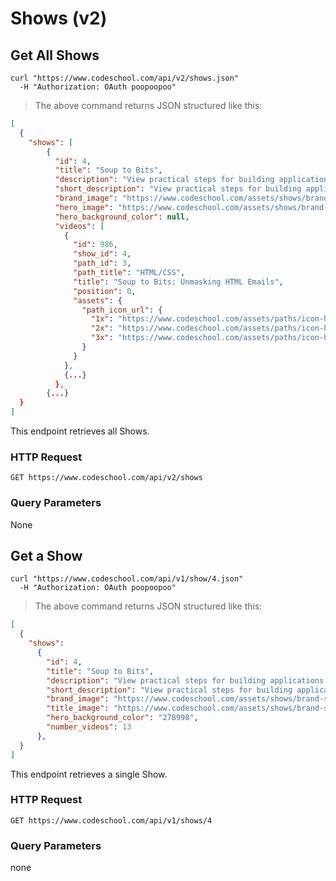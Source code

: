 # Shows (v2)

## Get All Shows

```shell
curl "https://www.codeschool.com/api/v2/shows.json"
  -H "Authorization: OAuth poopoopoo"
```

> The above command returns JSON structured like this:

```json
[
  {
    "shows": [
        {
          "id": 4,
          "title": "Soup to Bits",
          "description": "View practical steps for building applications following a Code School course. ",
          "short_description": "View practical steps for building applications following a Code School course. ",
          "brand_image": "https://www.codeschool.com/assets/shows/brand-soup-to-bits-d9906658736cb6e0aa3cdc14a8448634.svg",
          "hero_image": "https://www.codeschool.com/assets/shows/brand-soup-to-bits-d9906658736cb6e0aa3cdc14a8448634.svg",
          "hero_background_color": null,
          "videos": [
            {
              "id": 986,
              "show_id": 4,
              "path_id": 3,
              "path_title": "HTML/CSS",
              "title": "Soup to Bits: Unmasking HTML Emails",
              "position": 0,
              "assets": {
                "path_icon_url": {
                  "1x": "https://www.codeschool.com/assets/paths/icon-html-css@1x.png",
                  "2x": "https://www.codeschool.com/assets/paths/icon-html-css@2x.png",
                  "3x": "https://www.codeschool.com/assets/paths/icon-html-css@3x.png"
                }
              }
            },
            {...}
          },
        {...}
  }
]
```

This endpoint retrieves all Shows.

### HTTP Request

`GET https://www.codeschool.com/api/v2/shows`

### Query Parameters

None

## Get a Show

```shell
curl "https://www.codeschool.com/api/v1/show/4.json"
  -H "Authorization: OAuth poopoopoo"
```

> The above command returns JSON structured like this:

```json
[
  {
    "shows":
      {
        "id": 4,
        "title": "Soup to Bits",
        "description": "View practical steps for building applications following a Code School course. ",
        "short_description": "View practical steps for building applications following a Code School course. ",
        "brand_image": "https://www.codeschool.com/assets/shows/brand-soup-to-bits-d9906658736cb6e0aa3cdc14a8448634.svg",
        "title_image": "https://www.codeschool.com/assets/shows/brand-soup-to-bits-d9906658736cb6e0aa3cdc14a8448634.svg",
        "hero_background_color": "278998",
        "number_videos": 13
      },
  }
]
```

This endpoint retrieves a single Show.

### HTTP Request

`GET https://www.codeschool.com/api/v1/shows/4`

### Query Parameters

none
